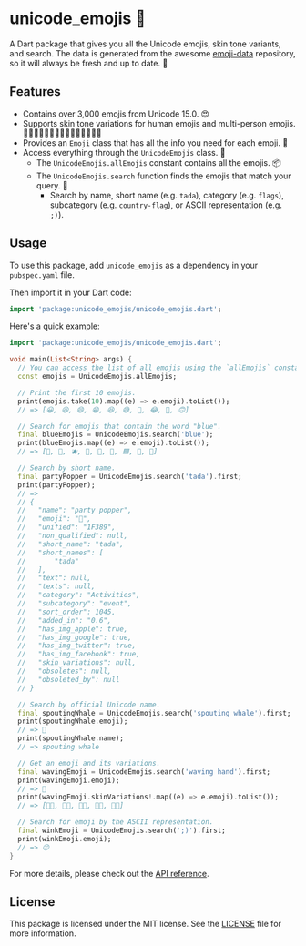 # unicode_emojis 🎉

A Dart package that gives you all the Unicode emojis, skin tone variants, and
search. The data is generated from the awesome
[emoji-data](https://github.com/iamcal/emoji-data) repository, so it will always
be fresh and up to date. 🙌


## Features

- Contains over 3,000 emojis from Unicode 15.0. 😍
- Supports skin tone variations for human emojis and multi-person emojis. 🙋🏻‍♂️🙋🏼‍♀️🙋🏽‍♂️🙋🏾‍♀️🙋🏿‍♂️
- Provides an `Emoji` class that has all the info you need for each emoji. 🚀
- Access everything through the `UnicodeEmojis` class. 🎉
  - The `UnicodeEmojis.allEmojis` constant contains all the emojis. 📦
  - The `UnicodeEmojis.search` function finds the emojis that match your query. 🔎
    - Search by name, short name (e.g. `tada`), category (e.g. `flags`),
      subcategory (e.g. `country-flag`), or ASCII representation (e.g. `;)`).


## Usage

To use this package, add `unicode_emojis` as a dependency in your `pubspec.yaml` file.

Then import it in your Dart code:

```dart
import 'package:unicode_emojis/unicode_emojis.dart';
```

Here's a quick example:

```dart
import 'package:unicode_emojis/unicode_emojis.dart';

void main(List<String> args) {
  // You can access the list of all emojis using the `allEmojis` constant.
  const emojis = UnicodeEmojis.allEmojis;

  // Print the first 10 emojis.
  print(emojis.take(10).map((e) => e.emoji).toList());
  // => [😀, 😃, 😄, 😁, 😆, 😅, 🤣, 😂, 🙂, 🙃]

  // Search for emojis that contain the word "blue".
  final blueEmojis = UnicodeEmojis.search('blue');
  print(blueEmojis.map((e) => e.emoji).toList());
  // => [💙, 🩵, 🫐, 🚙, 📘, 🔵, 🟦, 🔷, 🔹]

  // Search by short name.
  final partyPopper = UnicodeEmojis.search('tada').first;
  print(partyPopper);
  // =>
  // {
  //   "name": "party popper",
  //   "emoji": "🎉",
  //   "unified": "1F389",
  //   "non_qualified": null,
  //   "short_name": "tada",
  //   "short_names": [
  //       "tada"
  //   ],
  //   "text": null,
  //   "texts": null,
  //   "category": "Activities",
  //   "subcategory": "event",
  //   "sort_order": 1045,
  //   "added_in": "0.6",
  //   "has_img_apple": true,
  //   "has_img_google": true,
  //   "has_img_twitter": true,
  //   "has_img_facebook": true,
  //   "skin_variations": null,
  //   "obsoletes": null,
  //   "obsoleted_by": null
  // }

  // Search by official Unicode name.
  final spoutingWhale = UnicodeEmojis.search('spouting whale').first;
  print(spoutingWhale.emoji);
  // => 🐳
  print(spoutingWhale.name);
  // => spouting whale

  // Get an emoji and its variations.
  final wavingEmoji = UnicodeEmojis.search('waving hand').first;
  print(wavingEmoji.emoji);
  // => 👋
  print(wavingEmoji.skinVariations!.map((e) => e.emoji).toList());
  // => [👋🏻, 👋🏼, 👋🏽, 👋🏾, 👋🏿]

  // Search for emoji by the ASCII representation.
  final winkEmoji = UnicodeEmojis.search(';)').first;
  print(winkEmoji.emoji);
  // => 😉
}

```

For more details, please check out the [API reference](https://pub.dev/documentation/unicode_emojis/latest/).


## License

This package is licensed under the MIT license. See the [LICENSE](LICENSE) file for more information.
